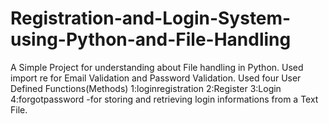 # Registration-and-Login-System-using-Python-and-File-Handling
A Simple Project for understanding about File handling in Python.
Used import re for Email Validation and Password Validation.
Used four User Defined Functions(Methods)  1:loginregistration 2:Register 3:Login  4:forgotpassword -for storing and retrieving login informations from a Text File.

